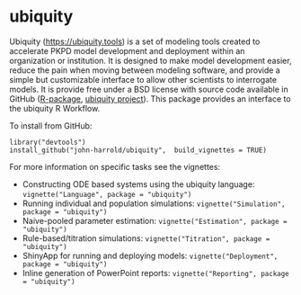 # ubiquity

Ubiquity (https://ubiquity.tools) is a set of modeling tools created to accelerate PKPD model development and deployment within an organization or institution. It is designed to make model development easier, reduce the pain when moving between modeling software, and provide a simple but customizable interface to allow other scientists to interrogate models. It is provide free under a BSD license with source code available in GitHub ([R-package](https://github.com/john-harrold/ubiquity), [ubiquity project](https://github.com/john-harrold/ubiquity-pkpd)). This package provides an interface to the ubiquity R Workflow. 

To install from GitHub:
```
library("devtools")
install_github("john-harrold/ubiquity",  build_vignettes = TRUE)
```
For more information on specific tasks see the vignettes: 

* Constructing ODE based systems using the ubiquity language: ``vignette("Language", package = "ubiquity")``
* Running individual and population simulations: ``vignette("Simulation", package = "ubiquity")``
* Naive-pooled parameter estimation: ``vignette("Estimation", package = "ubiquity")``
* Rule-based/titration simulations: ``vignette("Titration", package = "ubiquity")``
* ShinyApp for running and deploying models: ``vignette("Deployment", package = "ubiquity")``
* Inline generation of PowerPoint reports: ``vignette("Reporting", package = "ubiquity")``


